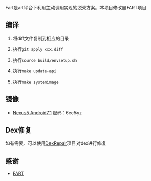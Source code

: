 Fart是art平台下利用主动调用实现的脱壳方案。本项目修改自FART项目

## 编译

1. 将diff文件复制到相应的目录

2. 执行`git apply xxx.diff`

3. 执行`source build/envsetup.sh`

4. 执行`make update-api`

5. 执行`make systemimage` 

## 镜像

- [Nexus5 Android7.1](https://share.weiyun.com/LsNOcHJv) 密码：6ec5yz

## Dex修复

如有需要，可以使用[DexRepair](https://github.com/luoyesiqiu/DexRepair)项目对dex进行修复

## 感谢

- [FART](https://github.com/hanbinglengyue/FART)
